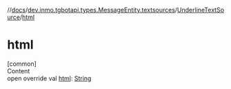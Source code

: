 //[docs](../../../index.md)/[dev.inmo.tgbotapi.types.MessageEntity.textsources](../index.md)/[UnderlineTextSource](index.md)/[html](html.md)



# html  
[common]  
Content  
open override val [html](html.md): [String](https://kotlinlang.org/api/latest/jvm/stdlib/kotlin/-string/index.html)  



